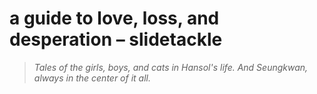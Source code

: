 # a guide to love, loss, and desperation – slidetackle

> *Tales of the girls, boys, and cats in Hansol's life. And Seungkwan, always in the center of it all.*
